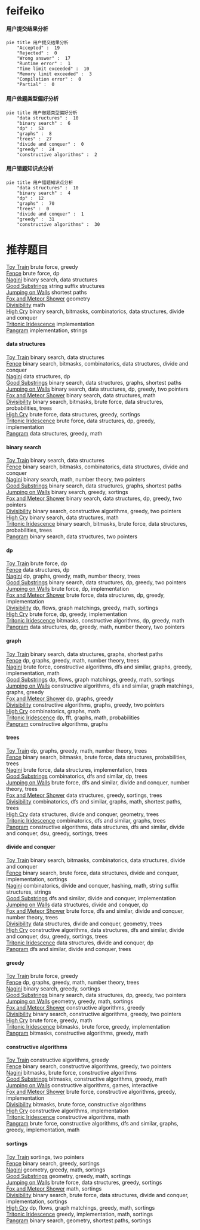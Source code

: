 # feifeiko
<!-- tabs:start -->
#### **用户提交结果分析**

```mermaid
pie title 用户提交结果分析
    "Accepted" :  19
    "Rejected" :  0
    "Wrong answer" :  17
    "Runtime error" :  1
    "Time limit exceeded" :  10
    "Memory limit exceeded" :  3
    "Compilation error" :  0
    "Partial" :  0
```
#### **用户做题类型偏好分析**

```mermaid
pie title 用户做题类型偏好分析
    "data structures" :  10
    "binary search" :  6
    "dp" :  53
    "graphs" :  8
    "trees" :  27
    "divide and conquer" :  0
    "greedy" :  24
    "constructive algorithms" :  2
```
#### **用户错题知识点分析**

```mermaid
pie title 用户错题知识点分析
    "data structures" :  10
    "binary search" :  4
    "dp" :  12
    "graphs" :  70
    "trees" :  0
    "divide and conquer" :  1
    "greedy" :  31
    "constructive algorithms" :  30
```
<!-- tabs:end -->
# 推荐题目
[Toy Train](http://codeforces.com/problemset/problem/1129/A2)		brute force,
                        greedy		  
[Fence](http://codeforces.com/problemset/problem/363/B)		brute force,
                        dp		  
[Nagini](http://codeforces.com/problemset/problem/855/F)		binary search,
                        data structures		  
[Good Substrings](http://codeforces.com/problemset/problem/316/G2)		string suffix structures		  
[Jumping on Walls](https://codeforces.com/contest/199/problem/D)		shortest paths		  
[Fox and Meteor Shower](http://codeforces.com/problemset/problem/388/E)		geometry		  
[Divisibility](http://codeforces.com/problemset/problem/597/A)		math		  
[High Cry](http://codeforces.com/problemset/problem/875/D)		binary search,
                        bitmasks,
                        combinatorics,
                        data structures,
                        divide and conquer		  
[Tritonic Iridescence](http://codeforces.com/problemset/problem/957/A)		implementation		  
[Pangram](http://codeforces.com/problemset/problem/520/A)		implementation,
                        strings		  
<!-- tabs:start -->
#### **data structures**
[Toy Train](http://codeforces.com/problemset/problem/855/F)		binary search,
                        data structures		  
[Fence](http://codeforces.com/problemset/problem/875/D)		binary search,
                        bitmasks,
                        combinatorics,
                        data structures,
                        divide and conquer		  
[Nagini](http://codeforces.com/problemset/problem/368/B)		data structures,
                        dp		  
[Good Substrings](http://codeforces.com/problemset/problem/229/B)		binary search,
                        data structures,
                        graphs,
                        shortest paths		  
[Jumping on Walls](http://codeforces.com/problemset/problem/1492/C)		binary search,
                        data structures,
                        dp,
                        greedy,
                        two pointers		  
[Fox and Meteor Shower](http://codeforces.com/problemset/problem/1490/G)		binary search,
                        data structures,
                        math		  
[Divisibility](http://codeforces.com/problemset/problem/1479/D)		binary search,
                        bitmasks,
                        brute force,
                        data structures,
                        probabilities,
                        trees		  
[High Cry](http://codeforces.com/problemset/problem/1497/A)		brute force,
                        data structures,
                        greedy,
                        sortings		  
[Tritonic Iridescence](http://codeforces.com/problemset/problem/1491/C)		brute force,
                        data structures,
                        dp,
                        greedy,
                        implementation		  
[Pangram](http://codeforces.com/problemset/problem/1492/B)		data structures,
                        greedy,
                        math		  
#### **binary search**
[Toy Train](http://codeforces.com/problemset/problem/855/F)		binary search,
                        data structures		  
[Fence](http://codeforces.com/problemset/problem/875/D)		binary search,
                        bitmasks,
                        combinatorics,
                        data structures,
                        divide and conquer		  
[Nagini](https://codeforces.com/contest/1424/problem/J)		binary search,
                        math,
                        number theory,
                        two pointers		  
[Good Substrings](http://codeforces.com/problemset/problem/229/B)		binary search,
                        data structures,
                        graphs,
                        shortest paths		  
[Jumping on Walls](http://codeforces.com/problemset/problem/1251/D)		binary search,
                        greedy,
                        sortings		  
[Fox and Meteor Shower](http://codeforces.com/problemset/problem/1492/C)		binary search,
                        data structures,
                        dp,
                        greedy,
                        two pointers		  
[Divisibility](http://codeforces.com/problemset/problem/1463/D)		binary search,
                        constructive algorithms,
                        greedy,
                        two pointers		  
[High Cry](http://codeforces.com/problemset/problem/1490/G)		binary search,
                        data structures,
                        math		  
[Tritonic Iridescence](http://codeforces.com/problemset/problem/1479/D)		binary search,
                        bitmasks,
                        brute force,
                        data structures,
                        probabilities,
                        trees		  
[Pangram](http://codeforces.com/problemset/problem/1436/E)		binary search,
                        data structures,
                        two pointers		  
#### **dp**
[Toy Train](http://codeforces.com/problemset/problem/363/B)		brute force,
                        dp		  
[Fence](http://codeforces.com/problemset/problem/368/B)		data structures,
                        dp		  
[Nagini](http://codeforces.com/problemset/problem/1292/D)		dp,
                        graphs,
                        greedy,
                        math,
                        number theory,
                        trees		  
[Good Substrings](http://codeforces.com/problemset/problem/1492/C)		binary search,
                        data structures,
                        dp,
                        greedy,
                        two pointers		  
[Jumping on Walls](https://codeforces.com/contest/1457/problem/C)		brute force,
                        dp,
                        implementation		  
[Fox and Meteor Shower](http://codeforces.com/problemset/problem/1491/C)		brute force,
                        data structures,
                        dp,
                        greedy,
                        implementation		  
[Divisibility](http://codeforces.com/problemset/problem/1437/C)		dp,
                        flows,
                        graph matchings,
                        greedy,
                        math,
                        sortings		  
[High Cry](http://codeforces.com/problemset/problem/1499/B)		brute force,
                        dp,
                        greedy,
                        implementation		  
[Tritonic Iridescence](http://codeforces.com/problemset/problem/1491/D)		bitmasks,
                        constructive algorithms,
                        dp,
                        greedy,
                        math		  
[Pangram](http://codeforces.com/problemset/problem/1497/E1)		data structures,
                        dp,
                        greedy,
                        math,
                        number theory,
                        two pointers		  
#### **graph**
[Toy Train](http://codeforces.com/problemset/problem/229/B)		binary search,
                        data structures,
                        graphs,
                        shortest paths		  
[Fence](http://codeforces.com/problemset/problem/1292/D)		dp,
                        graphs,
                        greedy,
                        math,
                        number theory,
                        trees		  
[Nagini](http://codeforces.com/problemset/problem/1487/C)		brute force,
                        constructive algorithms,
                        dfs and similar,
                        graphs,
                        greedy,
                        implementation,
                        math		  
[Good Substrings](http://codeforces.com/problemset/problem/1437/C)		dp,
                        flows,
                        graph matchings,
                        greedy,
                        math,
                        sortings		  
[Jumping on Walls](http://codeforces.com/problemset/problem/1470/D)		constructive algorithms,
                        dfs and similar,
                        graph matchings,
                        graphs,
                        greedy		  
[Fox and Meteor Shower](http://codeforces.com/problemset/problem/1476/C)		dp,
                        graphs,
                        greedy		  
[Divisibility](http://codeforces.com/problemset/problem/1304/D)		constructive algorithms,
                        graphs,
                        greedy,
                        two pointers		  
[High Cry](http://codeforces.com/problemset/problem/1475/C)		combinatorics,
                        graphs,
                        math		  
[Tritonic Iridescence](http://codeforces.com/problemset/problem/553/E)		dp,
                        fft,
                        graphs,
                        math,
                        probabilities		  
[Pangram](http://codeforces.com/problemset/problem/1495/C)		constructive algorithms,
                        graphs		  
#### **trees**
[Toy Train](http://codeforces.com/problemset/problem/1292/D)		dp,
                        graphs,
                        greedy,
                        math,
                        number theory,
                        trees		  
[Fence](http://codeforces.com/problemset/problem/1479/D)		binary search,
                        bitmasks,
                        brute force,
                        data structures,
                        probabilities,
                        trees		  
[Nagini](http://codeforces.com/problemset/problem/1511/C)		brute force,
                        data structures,
                        implementation,
                        trees		  
[Good Substrings](http://codeforces.com/problemset/problem/1499/F)		combinatorics,
                        dfs and similar,
                        dp,
                        trees		  
[Jumping on Walls](http://codeforces.com/problemset/problem/1491/E)		brute force,
                        dfs and similar,
                        divide and conquer,
                        number theory,
                        trees		  
[Fox and Meteor Shower](http://codeforces.com/problemset/problem/1466/D)		data structures,
                        greedy,
                        sortings,
                        trees		  
[Divisibility](http://codeforces.com/problemset/problem/1495/D)		combinatorics,
                        dfs and similar,
                        graphs,
                        math,
                        shortest paths,
                        trees		  
[High Cry](http://codeforces.com/problemset/problem/1303/G)		data structures,
                        divide and conquer,
                        geometry,
                        trees		  
[Tritonic Iridescence](http://codeforces.com/problemset/problem/1454/E)		combinatorics,
                        dfs and similar,
                        graphs,
                        trees		  
[Pangram](http://codeforces.com/problemset/problem/1494/D)		constructive algorithms,
                        data structures,
                        dfs and similar,
                        divide and conquer,
                        dsu,
                        greedy,
                        sortings,
                        trees		  
#### **divide and conquer**
[Toy Train](http://codeforces.com/problemset/problem/875/D)		binary search,
                        bitmasks,
                        combinatorics,
                        data structures,
                        divide and conquer		  
[Fence](http://codeforces.com/problemset/problem/1461/D)		binary search,
                        brute force,
                        data structures,
                        divide and conquer,
                        implementation,
                        sortings		  
[Nagini](http://codeforces.com/problemset/problem/1466/G)		combinatorics,
                        divide and conquer,
                        hashing,
                        math,
                        string suffix structures,
                        strings		  
[Good Substrings](http://codeforces.com/problemset/problem/1490/D)		dfs and similar,
                        divide and conquer,
                        implementation		  
[Jumping on Walls](https://codeforces.com/contest/1483/problem/C)		data structures,
                        divide and conquer,
                        dp		  
[Fox and Meteor Shower](http://codeforces.com/problemset/problem/1491/E)		brute force,
                        dfs and similar,
                        divide and conquer,
                        number theory,
                        trees		  
[Divisibility](http://codeforces.com/problemset/problem/1303/G)		data structures,
                        divide and conquer,
                        geometry,
                        trees		  
[High Cry](http://codeforces.com/problemset/problem/1494/D)		constructive algorithms,
                        data structures,
                        dfs and similar,
                        divide and conquer,
                        dsu,
                        greedy,
                        sortings,
                        trees		  
[Tritonic Iridescence](http://codeforces.com/problemset/problem/1482/E)		data structures,
                        divide and conquer,
                        dp		  
[Pangram](http://codeforces.com/problemset/problem/566/C)		dfs and similar,
                        divide and conquer,
                        trees		  
#### **greedy**
[Toy Train](http://codeforces.com/problemset/problem/1129/A2)		brute force,
                        greedy		  
[Fence](http://codeforces.com/problemset/problem/1292/D)		dp,
                        graphs,
                        greedy,
                        math,
                        number theory,
                        trees		  
[Nagini](http://codeforces.com/problemset/problem/1251/D)		binary search,
                        greedy,
                        sortings		  
[Good Substrings](http://codeforces.com/problemset/problem/1492/C)		binary search,
                        data structures,
                        dp,
                        greedy,
                        two pointers		  
[Jumping on Walls](https://codeforces.com/contest/1496/problem/C)		geometry,
                        greedy,
                        math,
                        sortings		  
[Fox and Meteor Shower](http://codeforces.com/problemset/problem/1493/A)		constructive algorithms,
                        greedy		  
[Divisibility](http://codeforces.com/problemset/problem/1463/D)		binary search,
                        constructive algorithms,
                        greedy,
                        two pointers		  
[High Cry](http://codeforces.com/problemset/problem/1462/C)		brute force,
                        greedy,
                        math		  
[Tritonic Iridescence](http://codeforces.com/problemset/problem/1494/B)		bitmasks,
                        brute force,
                        greedy,
                        implementation		  
[Pangram](http://codeforces.com/problemset/problem/1492/D)		bitmasks,
                        constructive algorithms,
                        greedy,
                        math		  
#### **constructive algorithms**
[Toy Train](http://codeforces.com/problemset/problem/1493/A)		constructive algorithms,
                        greedy		  
[Fence](http://codeforces.com/problemset/problem/1463/D)		binary search,
                        constructive algorithms,
                        greedy,
                        two pointers		  
[Nagini](https://codeforces.com/contest/1456/problem/B)		bitmasks,
                        brute force,
                        constructive algorithms		  
[Good Substrings](http://codeforces.com/problemset/problem/1492/D)		bitmasks,
                        constructive algorithms,
                        greedy,
                        math		  
[Jumping on Walls](https://codeforces.com/contest/1504/problem/D)		constructive algorithms,
                        games,
                        interactive		  
[Fox and Meteor Shower](https://codeforces.com/contest/1483/problem/A)		brute force,
                        constructive algorithms,
                        greedy,
                        implementation		  
[Divisibility](https://codeforces.com/contest/1457/problem/D)		bitmasks,
                        brute force,
                        constructive algorithms		  
[High Cry](http://codeforces.com/problemset/problem/1513/A)		constructive algorithms,
                        implementation		  
[Tritonic Iridescence](http://codeforces.com/problemset/problem/1473/C)		constructive algorithms,
                        math		  
[Pangram](http://codeforces.com/problemset/problem/1487/C)		brute force,
                        constructive algorithms,
                        dfs and similar,
                        graphs,
                        greedy,
                        implementation,
                        math		  
#### **sortings**
[Toy Train](http://codeforces.com/problemset/problem/1133/C)		sortings,
                        two pointers		  
[Fence](http://codeforces.com/problemset/problem/1251/D)		binary search,
                        greedy,
                        sortings		  
[Nagini](https://codeforces.com/contest/1496/problem/C)		geometry,
                        greedy,
                        math,
                        sortings		  
[Good Substrings](http://codeforces.com/problemset/problem/1495/A)		geometry,
                        greedy,
                        math,
                        sortings		  
[Jumping on Walls](http://codeforces.com/problemset/problem/1497/A)		brute force,
                        data structures,
                        greedy,
                        sortings		  
[Fox and Meteor Shower](http://codeforces.com/problemset/problem/1427/A)		math,
                        sortings		  
[Divisibility](http://codeforces.com/problemset/problem/1461/D)		binary search,
                        brute force,
                        data structures,
                        divide and conquer,
                        implementation,
                        sortings		  
[High Cry](http://codeforces.com/problemset/problem/1437/C)		dp,
                        flows,
                        graph matchings,
                        greedy,
                        math,
                        sortings		  
[Tritonic Iridescence](http://codeforces.com/problemset/problem/1473/A)		greedy,
                        implementation,
                        math,
                        sortings		  
[Pangram](http://codeforces.com/problemset/problem/1486/B)		binary search,
                        geometry,
                        shortest paths,
                        sortings		  
<!-- tabs:end -->
